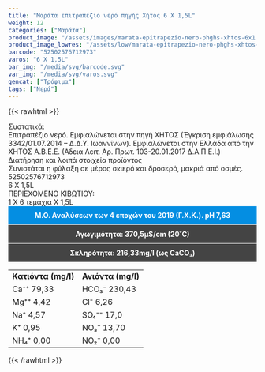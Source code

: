 ```yaml
---
title: "Μαράτα επιτραπέζιο νερό πηγής Χήτος 6 Χ 1,5L"
weight: 12
categories: ["Μαράτα"]
product_image: "/assets/images/marata-epitrapezio-nero-phghs-xhtos-6x1.5l.jpg"
product_image_lowres: "/assets/low/marata-epitrapezio-nero-phghs-xhtos-6x1.5l.jpg"
barcode: "52502576712973"
varos: "6 X 1,5L"
bar_img: "/media/svg/barcode.svg"
var_img: "/media/svg/varos.svg"
gencat: ["Τρόφιμα"]
tags: ["Νερά"]
---
```

{{< rawhtml >}}

<div class="sload257"><div class="product"><div id="sistatika">Συστατικά:</div><div class="alltext">Επιτραπέζιο νερό. Εμφιαλώνεται στην πηγή ΧΗΤΟΣ (Έγκριση εμφιάλωσης 3342/01.07.2014 – Δ.Δ.Υ. Ιωαννίνων). Εμφιαλώνεται στην Ελλάδα από την ΧΗΤΟΣ Α.Β.Ε.Ε. (Άδεια Λειτ. Αρ. Πρωτ. 103-20.01.2017 Δ.Α.Π.Ε.Ι.)</div><div id="loipa">Διατήρηση και λοιπά στοιχεία προϊόντος</div><div class="alltext">Συνιστάται η φύλαξη σε μέρος σκιερό και δροσερό, μακριά από οσμές.</div><div id="barcode"><div id="barimage1"></div><span id="bartext">52502576712973</span></div><div id="varos"><div id="varosimage1"></div><span id="varostext">6 X 1,5L</span></div><div id="kivotio">ΠΕΡΙΕΧΟΜΕΝΟ ΚΙΒΩΤΙΟΥ:<br>1 Χ 6 τεμάχια Χ 1,5L</div><div style="background:#048ee2;color:#fff;padding:10px;text-align:center;border-bottom:1px solid #fff"><b>Μ.Ο. Αναλύσεων των 4 εποχών του 2019 (Γ.X.K.). pH 7,63</b></div><div style="background:#444;color:#fff;padding:10px;text-align:center;border-bottom:1px solid #fff"><b>Αγωγιμότητα: 370,5µS/cm (20˚C)</b></div><div style="background:#444;color:#fff;padding:10px;text-align:center"><b>Σκληρότητα: 216,33mg/l (ως CaCO₃)</b></div>
<div class="tabout">
    <table id="diatable">
        <tbody>
        <tr>
        <td>
        <b>Κατιόντα (mg/l)</b>
        </td>
        <td>
        <b>Ανιόντα (mg/l)</b>
        </td>
        </tr>
        <tr>
        <td>
        Ca⁺⁺ 79,33
        </td>
        <td>
        HCO₃⁻ 230,43
        </td>
        </tr>
        <tr>
        <td>
        Mg⁺⁺ 4,42
        </td>
        <td>
        Cl⁻ 6,26
        </td>
        </tr>
        <tr>
        <td>
        Na⁺ 4,57
        </td>
        <td>
        SO₄⁻⁻ 17,0
        </td>
        </tr>
        <tr>
        <td>
        K⁺ 0,95
        </td>
        <td>
        NO₃⁻ 13,70
        </td>
        </tr>
        <tr>
        <td>
        NH₄⁺ 0,00
        </td>
        <td>
        NO₂⁻ 0,00
        </td>
        </tr>
        </tbody>
        </table>
</div>
<div class="keno"></div>

<div class="pimg"></div></div></div>
{{< /rawhtml >}}


